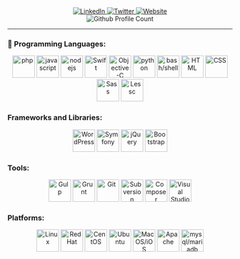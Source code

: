 <div align="center">
  <a href="https://www.linkedin.com/in/steve-simons-a3b04718/" target="_blank">
    <img alt="LinkedIn" src="https://img.shields.io/badge/LinkedIn-blue?logo=linkedin&logoColor=white&style=for-the-badge">
  </a>
  <a href="https://twitter.com/stvsimons/" target="_blank">
    <img alt="Twitter" src="https://img.shields.io/badge/Twitter-blue?logo=twitter&logoColor=white&style=for-the-badge">
  </a>
  <a href="https://stevesimons.com" target="_blank">
    <img alt="Website" src="https://img.shields.io/badge/website-stevesimons-green?style=for-the-badge">
  </a>
  <br>
  <img alt="Github Profile Count" src="https://komarev.com/ghpvc/?username=stvsimons&style=for-the-badge&color=blue&label=GitHub+Views">
</div>

---

### :toolbox: Programming Languages:

<div align="center">
  <img height="50" alt="php" src="https://cdn.jsdelivr.net/gh/devicons/devicon/icons/php/php-plain.svg">
  <img height="50" alt="javascript" src="https://cdn.jsdelivr.net/gh/devicons/devicon/icons/javascript/javascript-plain.svg">
  <img height="50" alt="nodejs" src="https://cdn.jsdelivr.net/gh/devicons/devicon/icons/nodejs/nodejs-plain-wordmark.svg">
  <img height="50" alt="Swift" src="https://cdn.jsdelivr.net/gh/devicons/devicon/icons/swift/swift-original-wordmark.svg">
  <img height="50" alt="Objective-C" src="https://cdn.jsdelivr.net/gh/devicons/devicon/icons/objectivec/objectivec-plain.svg">
  <img height="50" alt="python" src="https://cdn.jsdelivr.net/gh/devicons/devicon/icons/python/python-plain.svg">
  <img height="50" alt="bash/shell" src="https://cdn.jsdelivr.net/gh/devicons/devicon/icons/bash/bash-plain.svg">
  <img height="50" alt="HTML" src="https://cdn.jsdelivr.net/gh/devicons/devicon/icons/html5/html5-plain-wordmark.svg">
  <img height="50" alt="CSS" src="https://cdn.jsdelivr.net/gh/devicons/devicon/icons/css3/css3-plain-wordmark.svg">
  <img height="50" alt="Sass" src="https://cdn.jsdelivr.net/gh/devicons/devicon/icons/sass/sass-original.svg">
  <img height="50" alt="Lessc" src="https://cdn.jsdelivr.net/gh/devicons/devicon/icons/less/less-plain-wordmark.svg">
</div>

### Frameworks and Libraries:

<div align="center">
  <img height="50" alt="WordPress" src="https://cdn.jsdelivr.net/gh/devicons/devicon/icons/wordpress/wordpress-plain.svg">
  <img height="50" alt="Symfony" src="https://cdn.jsdelivr.net/gh/devicons/devicon/icons/symfony/symfony-original-wordmark.svg">
  <img height="50" alt="jQuery" src="https://cdn.jsdelivr.net/gh/devicons/devicon/icons/jquery/jquery-plain-wordmark.svg">
  <img height="50" alt="Bootstrap" src="https://cdn.jsdelivr.net/gh/devicons/devicon/icons/bootstrap/bootstrap-plain-wordmark.svg">
</div>

### Tools:

<div align="center">
  <img height="50" alt="Gulp" src="https://cdn.jsdelivr.net/gh/devicons/devicon/icons/gulp/gulp-plain.svg">
  <img height="50" alt="Grunt" src="https://cdn.jsdelivr.net/gh/devicons/devicon/icons/grunt/grunt-plain-wordmark.svg">
  <img height="50" alt="Git" src="https://cdn.jsdelivr.net/gh/devicons/devicon/icons/git/git-plain-wordmark.svg">
  <img height="50" alt="Subversion" src="https://cdn.jsdelivr.net/gh/devicons/devicon/icons/subversion/subversion-original-wordmark.svg">
  <img height="50" alt="Composer" src="https://cdn.jsdelivr.net/gh/devicons/devicon/icons/composer/composer-line-wordmark.svg">
  <img height="50" alt="Visual Studio Code" src="https://cdn.jsdelivr.net/gh/devicons/devicon/icons/vscode/vscode-plain-wordmark.svg">
</div>

### Platforms:

<div align="center">
  <img height="50" alt="Linux" src="https://cdn.jsdelivr.net/gh/devicons/devicon/icons/linux/linux-plain.svg">
  <img height="50" alt="RedHat" src="https://cdn.jsdelivr.net/gh/devicons/devicon/icons/redhat/redhat-plain-wordmark.svg">
  <img height="50" alt="CentOS" src="https://cdn.jsdelivr.net/gh/devicons/devicon/icons/centos/centos-plain-wordmark.svg">
  <img height="50" alt="Ubuntu" src="https://cdn.jsdelivr.net/gh/devicons/devicon/icons/ubuntu/ubuntu-plain-wordmark.svg">
  <img height="50" alt="MacOS/iOS" src="https://cdn.jsdelivr.net/gh/devicons/devicon/icons/apple/apple-original.svg">
  <img height="50" alt="Apache" src="https://cdn.jsdelivr.net/gh/devicons/devicon/icons/apache/apache-original-wordmark.svg">
  <img height="50" alt="mysql/mariadb" src="https://cdn.jsdelivr.net/gh/devicons/devicon/icons/mysql/mysql-plain-wordmark.svg">
</div>


<!--
### :fire: GitHub Statistics:

[![GitHub Streak](http://github-readme-streak-stats.herokuapp.com?user=stvsimons&theme=dark&background=000000)](https://git.io/streak-stats)


<!--
**stvsimons/stvsimons** is a ✨ _special_ ✨ repository because its `README.md` (this file) appears on your GitHub profile.

Here are some ideas to get you started:

- 🔭 I’m currently working on ...
- 🌱 I’m currently learning ...
- 👯 I’m looking to collaborate on ...
- 🤔 I’m looking for help with ...
- 💬 Ask me about ...
- 📫 How to reach me: ...
- 😄 Pronouns: ...
- ⚡ Fun fact: ...
-->

